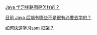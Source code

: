 [Java 学习线路图是怎样的？](https://www.zhihu.com/question/56110328/answer/370752381)

[目前 Java 后端有哪些不是很有必要去学的？](https://www.zhihu.com/question/305924723/answer/557800752)

[如何快速学习ssm 框架？](https://www.zhihu.com/question/57719761/answer/156952139)